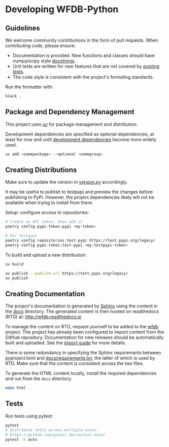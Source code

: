 # Developing WFDB-Python

## Guidelines

We welcome community contributions in the form of pull requests. When contributing code, please ensure:

- Documentation is provided. New functions and classes should have numpy/scipy style [docstrings](https://github.com/numpy/numpy/blob/master/doc/HOWTO_DOCUMENT.rst.txt).
- Unit tests are written for new features that are not covered by [existing tests](https://github.com/MIT-LCP/wfdb-python/tree/main/tests).
- The code style is consistent with the project's formating standards.

Run the formatter with:

```sh
black .
```

## Package and Dependency Management

This project uses [uv](https://docs.astral.sh/uv/) for package management and distribution.

Development dependencies are specified as optional dependencies, at least for now and until [development dependencies](https://docs.astral.sh/uv/concepts/dependencies/#development-dependencies) become more widely used.

```sh
uv add <somepackage> --optional <somegroup>
```

## Creating Distributions

Make sure to update the version in [version.py](./wfdb/version.py) accordingly.

It may be useful to publish to testpypi and preview the changes before publishing to PyPi. However, the project dependencies likely will not be available when trying to install from there.

Setup: configure access to repositories:

```sh
# Create an API token, then add it
poetry config pypi-token.pypi <my-token>

# For testpypi
poetry config repositories.test-pypi https://test.pypi.org/legacy/
poetry config pypi-token.test-pypi <my-testpypi-token>
```

To build and upload a new distribution:

```sh
uv build

uv publish --publish-url https://test.pypi.org/legacy/
uv publish
```

## Creating Documentation

The project's documentation is generated by [Sphinx](https://docs.readthedocs.io/en/stable/intro/getting-started-with-sphinx.html) using the content in the [docs](./docs) directory. The generated content is then hosted on readthedocs (RTD) at: <http://wfdb.readthedocs.io>

To manage the content on RTD, request yourself to be added to the [wfdb](https://readthedocs.org/projects/wfdb/) project. The project has already been configured to import content from the GitHub repository. Documentation for new releases should be automatically built and uploaded. See the [import guide](https://docs.readthedocs.io/en/stable/intro/import-guide.html) for more details.

There is some redundancy in specifying the Sphinx requirements between pyproject.toml and [docs/requirements.txt](./docs/requirements.txt), the latter of which is used by RTD. Make sure that the content is consistent across the two files.

To generate the HTML content locally, install the required dependencies and run from the `docs` directory:

```sh
make html
```

## Tests

Run tests using pytest:

```sh
pytest
# Distribute tests across multiple cores.
# https://github.com/pytest-dev/pytest-xdist
pytest -n auto
```
